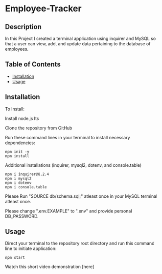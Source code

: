 # Employee-Tracker

## Description

In this Project I created a terminal application using inquirer and MySQL so that a user can view, add, and update data pertaining to the database of employees. 

## Table of Contents

- [Installation](#installation)
- [Usage](#usage)

## Installation

To Install:

Install node.js lts

Clone the repository from GitHub 

Run these command lines in your terminal to install necessary dependencies:

```
npm init -y
npm install
```

Additional installations (inquirer, mysql2, dotenv, and console.table)
```
npm i inquirer@8.2.4
npm i mysql2
npm i dotenv
npm i console.table
```

Please Run "SOURCE db/schema.sql;" atleast once in your MySQL terminal atleast once.

Please change ".env.EXAMPLE" to ".env" and provide personal DB_PASSWORD.

## Usage

Direct your terminal to the repository root directory and run this command line to initiate application:

```
npm start
```

Watch this short video demonstration [here]